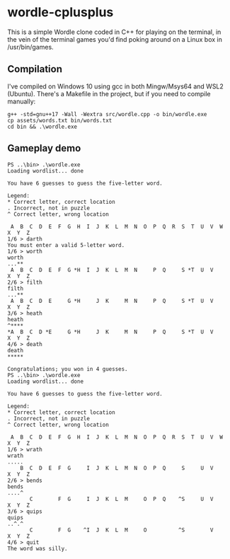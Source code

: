 # wordle-cplusplus

This is a simple Wordle clone coded in C++ for playing on the terminal, in
the vein of the terminal games you'd find poking around on a Linux box in /usr/bin/games.

## Compilation
I've compiled on Windows 10 using gcc in both Mingw/Msys64 and WSL2 (Ubuntu). There's a Makefile in the
project, but if you need to compile manually:

```
g++ -std=gnu++17 -Wall -Wextra src/wordle.cpp -o bin/wordle.exe
cp assets/words.txt bin/words.txt
cd bin && .\wordle.exe
```

## Gameplay demo
```
PS ..\bin> .\wordle.exe
Loading wordlist... done

You have 6 guesses to guess the five-letter word.

Legend:
* Correct letter, correct location
. Incorrect, not in puzzle
^ Correct letter, wrong location

 A  B  C  D  E  F  G  H  I  J  K  L  M  N  O  P  Q  R  S  T  U  V  W  X  Y  Z
1/6 > darth
You must enter a valid 5-letter word.
1/6 > worth
worth
...**
 A  B  C  D  E  F  G *H  I  J  K  L  M  N     P  Q     S *T  U  V     X  Y  Z
2/6 > filth
filth
...**
 A  B  C  D  E     G *H     J  K     M  N     P  Q     S *T  U  V     X  Y  Z
3/6 > heath
heath
^****
*A  B  C  D *E     G *H     J  K     M  N     P  Q     S *T  U  V     X  Y  Z
4/6 > death
death
*****

Congratulations; you won in 4 guesses.
PS ..\bin> .\wordle.exe
Loading wordlist... done

You have 6 guesses to guess the five-letter word.

Legend:
* Correct letter, correct location
. Incorrect, not in puzzle
^ Correct letter, wrong location

 A  B  C  D  E  F  G  H  I  J  K  L  M  N  O  P  Q  R  S  T  U  V  W  X  Y  Z
1/6 > wrath
wrath
.....
    B  C  D  E  F  G     I  J  K  L  M  N  O  P  Q     S     U  V     X  Y  Z
2/6 > bends
bends
....^
       C        F  G     I  J  K  L  M     O  P  Q    ^S     U  V     X  Y  Z
3/6 > quips
quips
..^.^
       C        F  G    ^I  J  K  L  M     O          ^S        V     X  Y  Z
4/6 > quit
The word was silly.
```
